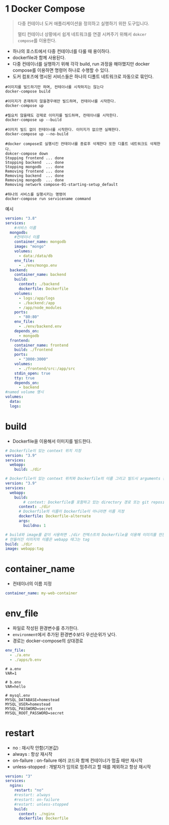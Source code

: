 # 1 Docker Compose

> 다중 컨테이너 도커 애플리케이션을 정의하고 실행하기 위한 도구입니다.
>
> 멀티 컨테이너 상황에서 쉽게 네트워크를 연결 시켜주기 위해서 `dokcer compose`를 이용한다.

* 하나의 호스트에서 다중 컨테이너를 다룰 때 용이하다.
* dockerfile과 함께 사용된다.
* 다중 컨테이너를 실행하기 위해 각각 build, run 과정을 해야했지만 docker compose를 이용하면  명령어 하나로 수행할 수 있다. 
* 도커 컴포즈에 명시된 서비스들은 하나의 디폴트 네트워크로 자동으로 묶인다.

```shell
#이미지를 빌드하기만 하며, 컨테이너를 시작하지는 않는다
docker-compose build

#이미지가 존재하지 않을경우에만 빌드하며, 컨테이너를 시작한다.
docker-compose up

#필요치 않을때도 강제로 이미지를 빌드하며, 컨테이너를 시작한다.
docker-compose up --build

#이미지 빌드 없이 컨테이너를 시작한다. 이미지가 없으면 실패한다.
docker-compose up --no-build

#docker compose로 실행시킨 컨테이너를 종료후 삭제한다 또한 디폴트 네트워크도 삭제한다.
dokcer-compose down
Stopping frontend ... done
Stopping backend  ... done
Stopping mongodb  ... done
Removing frontend ... done
Removing backend  ... done
Removing mongodb  ... done
Removing network compose-01-starting-setup_default

#하나의 서비스를 실행시키는 명령어
docker-compose run servicename command
```

예시

```yml
version: "3.8"
services:
	#서비스 이름
  mongodb:
    #컨테이너 이름
    container_name: mongodb
    image: "mongo"
    volumes:
      - data:/data/db
    env_file:
      - ./env/mongo.env
  backend:
    container_name: backend
    build:
      context: ./backend
      dockerfile: Dockerfile
    volumes:
      - logs:/app/logs
      - ./backend:/app
      - /app/node_modules
    ports:
      - "80:80"
    env_file:
      - ./env/backend.env
    depends_on:
      - mongodb
  frontend:
    container_name: frontend
    build: ./frontend
    ports:
      - "3000:3000"
    volumes:
      - ./frontend/src:/app/src
    stdin_open: true
    tty: true
    depends_on:
      - backend
#named volume 명시
volumes:
  data:
  logs:
```



# build

* Dockerfile을 이용해서 이미지를 빌드한다.

```yml
# Dockerfile이 있는 context 위치 지정
version: "3.9"
services:
  webapp:
    build: ./dir
```

```yml
# Dockerfile이 있는 context 위치와 Dockerfile의 이름 그리고 빌드시 arguments 전달
version: "3.9"
services:
  webapp:
    build:
    	# context: Dockerfile를 포함하고 있는 directory 경로 또는 git repository URL
      context: ./dir
      # Dockerfile의 이름이 Dockerfile이 아니라면 이름 지정
      dockerfile: Dockerfile-alternate
      args:
        buildno: 1
```

```yml
# build와 image를 같이 사용하면 ./dir 컨텍스트의 Dockerfile을 이용해 이미지를 만든다.
# 만들어진 이미지의 이름은 webapp 태그는 tag
build: ./dir
image: webapp:tag
```



# container_name

* 컨테이너의 이름 지정

```yml
container_name: my-web-container
```



# env_file

* 파일로 작성된 환경변수를 추가한다.
* `environment`에서 추가된 환경변수보다 우선순위가 낮다.
* 경로는 docker-compose의 상대경로

```yml
env_file:
  - ./a.env
  - ./apps/b.env
```

```
# a.env
VAR=1

# b.env
VAR=hello

# mysql.env 
MYSQL_DATABASE=homestead
MYSQL_USER=homestead
MYSQL_PASSWORD=secret
MYSQL_ROOT_PASSWORD=secret
```



# restart

* no : 재시작 안함(기본값)
* always : 항상 재시작
* on-failure : on-failure 에러 코드와 함께 컨테이너가 멈출 때만 재시작
* unless-stopped : 개발자가 임의로 멈추려고 할 때를 제외하고 항상 재시작

```yml
version: "3"
services:
  nginx:
    restart: "no"
    #restart: always
    #restart: on-failure
    #restart: unless-stopped
    build:
      context: ./nginx
      dockerfile: Dockerfile
```



